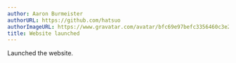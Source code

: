 ```yaml
---
author: Aaron Burmeister
authorURL: https://github.com/hatsuo
authorImageURL: https://www.gravatar.com/avatar/bfc69e97befc3356460c3e2f5b574e04
title: Website launched
---
```


Launched the website.
